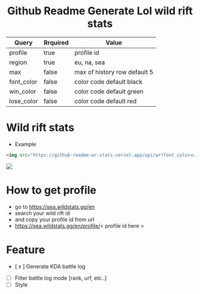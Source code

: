 
<h1 align="center"> Github Readme Generate Lol wild rift stats</h1>

Query  | Rrquired | Value
------------- | ------------- | -------------
profile  | true | profile id
region  | true | eu, na, sea
max  | false | max of history row default 5
font_color  | false | color code default black
win_color  | false | color code default green
lose_color  | false | color code default red

# Wild rift stats

- Example

```html
<img src="https://github-readme-wr-stats.vercel.app/api/wr?font_color=white&profile=uYMx9DHw09rvbi5iFNzH&max=5">
```

<img src="https://github-readme-wr-stats.vercel.app/api/wr?font_color=white&profile=uYMx9DHw09rvbi5iFNzH&max=5">

<!-- # Wild rift profile

```html
<img src="./atr/wr_profile.png">
```

<img src="./atr/wr_profile.png"> -->


# How to get profile

- go to https://sea.wildstats.gg/en
- search your wild rift id
- and copy your profile id from url
- https://sea.wildstats.gg/en/profile/< profile id here >

# Feature

- [ x ] Generate KDA battle log
- [  ] Filter battle log mode [rank, urf, etc..]
- [  ] Style
